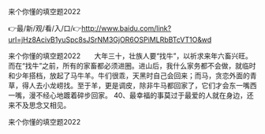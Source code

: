 来个你懂的填空题2022

👉最/新/观/看/入/口/👉http://www.baidu.com/link?url=jHz8AcivB1yuSpc8sJSrNM3GjOR6OSPiMLRbBTcVT1O&wd

来个你懂的填空题2022　　大年三十，壮族人要“找牛”，以祈求来年六畜兴旺。而在“找牛”之前，所有的家畜都必须进圈。进山后，我什么家务都不会做，就临时和少年搭档，放起了马牛羊。牛们很乖，天黑时自己会回来；而马，贪恋外面的青草，得人去小龙崂找。至于羊，更是调皮，除非牛马都回家了，它们才会东一嘴西一嘴，漫不经心地踱着碎步回家。
	40、最幸福的事莫过于最爱的人就在身边，还来不及思念又相见。


来个你懂的填空题2022
